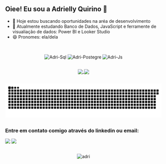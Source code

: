 ## Oiee! Eu sou a Adrielly Quirino 👋


- 🔭 Hoje estou buscando oportunidades na aréa de desenvolvimento
- 🌱 Atualmente estudando Banco de Dados, JavaScript e ferramente de visualiação de dados: Power BI e Looker Studio
- 😄 Pronomes: ela/dela

##

<div style="display: inline_block" align="center"><br>
  <img align="center" alt="Adri-Sql" height="30" width="40" src="https://cdn.jsdelivr.net/gh/devicons/devicon@latest/icons/azuresqldatabase/azuresqldatabase-original.svg" />
  <img align="center" alt="Adri-Postegre" height="30" width="40" src="https://cdn.jsdelivr.net/gh/devicons/devicon@latest/icons/postgresql/postgresql-original.svg" />
  <img align="center" alt="Adri-Js" height="30" width="40" src="https://cdn.jsdelivr.net/gh/devicons/devicon@latest/icons/javascript/javascript-original.svg" />           
</div>

##

<div style="display: inline_block" align="center">
  <a href="https://github.com/adriquirino">
  <img height="160em" align="center" src="https://github-readme-stats.vercel.app/api?username=adriquirino&show_icons=true&theme=synthwave" />
</a>
  <a href="https://github.com/adriquirino/convoychat">
  <img height="160em" align="center" src="https://github-readme-stats.vercel.app/api/top-langs?username=adriquirino&layout=compact&langs_count=8&card_width=320&theme=synthwave" />
</a>
</div>

##

<picture>
  <source media="(prefers-color-scheme: dark)" srcset="https://raw.githubusercontent.com/adriquirino/adriquirino/output/github-contribution-grid-snake-dark.svg">
  <source media="(prefers-color-scheme: light)" srcset="https://raw.githubusercontent.com/adriquirino/adriquirino/output/github-contribution-grid-snake.svg">
  <img alt="github contribution grid snake animation" src="https://raw.githubusercontent.com/adriquirino/adriquirino/output/github-contribution-grid-snake.svg">
</picture>

##

### Entre em contato comigo através do linkedin ou email:

<div>
  <a href="https://www.linkedin.com/in/adriellymaria" target="_blank"><img src="https://img.shields.io/badge/-LinkedIn-%230077B5?style=for-the-badge&logo=linkedin&logoColor=white" target="_blank"></a>
  <a href = "mailto:adriellymaria485@gmail.com"><img src="https://img.shields.io/badge/-Gmail-%23333?style=for-the-badge&logo=gmail&logoColor=white" target="_blank"></a>
</div>

##

<div style="display: inline_block" align="center">
<img alt="adri" height="200" width="200" src="https://media.discordapp.net/attachments/1331015572246233139/1396342869777711215/Design_sem_nome.gif?ex=687dbd22&is=687c6ba2&hm=ec6470a3a0b6d9699626253b99d40edf4ce8afff1cb4a99e0f1f58f4fdb40bac&=">
</div>

